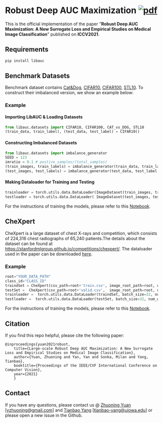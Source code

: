 # Robust Deep AUC Maximization  [![pdf](https://img.shields.io/badge/Arxiv-pdf-orange.svg?style=flat)](https://arxiv.org/abs/2012.03173)

This is the official implementation of the paper "**Robust Deep AUC Maximization: A New Surrogate Loss and Empirical Studies on Medical Image Classification**" published on **ICCV2021**. 

Requirements
---------
```python
pip install libauc
```

Benchmark Datasets
---------
Benchmark dataset contains [Cat&Dog](https://www.kaggle.com/c/dogs-vs-cats), [CIFAR10](https://www.cs.toronto.edu/~kriz/cifar.html), [CIFAR100](https://www.cs.toronto.edu/~kriz/cifar.html), [STL10](https://cs.stanford.edu/~acoates/stl10/). To construct their imbalanced version, we show an example below: 

### Example

#### Importing LibAUC & Loading Datasets
```python
from libauc.datasets import CIFAR10, CIFAR100, CAT_vs_DOG, STL10
(train_data, train_label), (test_data, test_label) = CIFAR10()
```

#### Constructing Imbalanced Datasets
```python
from libauc.datasets import imbalance_generator
SEED = 123
imratio = 0.1 # postive_samples/(total_samples)
(train_images, train_labels) = imbalance_generator(train_data, train_label, imratio=imratio, shuffle=True, random_seed=SEED)
(test_images, test_labels) = imbalance_generator(test_data, test_label, is_balanced=True, random_seed=SEED)
```

#### Making Dataloader for Training and Testing 
```python
trainloader = torch.utils.data.DataLoader(ImageDataset(train_images, train_labels), batch_size=BATCH_SIZE, shuffle=True, num_workers=1, pin_memory=True, drop_last=True)
testloader = torch.utils.data.DataLoader( ImageDataset(test_images, test_labels, mode='test'), batch_size=BATCH_SIZE, shuffle=False, num_workers=1,  pin_memory=True)
```

For the instructions of training the models, please refer to this [Notebook](https://github.com/yzhuoning/LibAUC/blob/main/examples/02_Optimizing_AUROC_with_ResNet20_on_Imbalanced_CIFAR10.ipynb). 


CheXpert
---------
CheXpert is a large dataset of chest X-rays and competition, which consists of 224,316 chest radiographs of 65,240 patients.The details about the dataset can be found at https://stanfordmlgroup.github.io/competitions/chexpert/. The dataloader used in the paper can be downloaded [here](https://github.com/Optimization-AI/ICCV2021_DeepAUC/blob/main/chexpert.py).

### Example 

```python
root="YOUR_DATA_PATH"
class_id="CLASS_ID"
traindSet = CheXpert(csv_path=root+'train.csv', image_root_path=root, use_frontal=True, image_size=224, mode='train', class_index=class_id)
testSet =  CheXpert(csv_path=root+'valid.csv',  image_root_path=root, use_frontal=True, image_size=224, mode='valid', class_index=class_id)
trainloader =  torch.utils.data.DataLoader(traindSet, batch_size=32, num_workers=2, shuffle=True)
testloader =  torch.utils.data.DataLoader(testSet, batch_size=32, num_workers=2, shuffle=False)
```

For the instructions of training the models, please refer to this [Notebook](https://github.com/Optimization-AI/LibAUC/blob/main/examples/05_Optimizing_AUROC_Loss_with_DenseNet121_on_CheXpert.ipynb).


Citation
---------
If you find this repo helpful, please cite the following paper:
```
@inproceedings{yuan2021robust,
	title={Large-scale Robust Deep AUC Maximization: A New Surrogate Loss and Empirical Studies on Medical Image Classification},
	author={Yuan, Zhuoning and Yan, Yan and Sonka, Milan and Yang, Tianbao},
	booktitle={Proceedings of the IEEE/CVF International Conference on Computer Vision},
	year={2021}
	}
```

Contact
----------
If you have any questions, please contact us @ [Zhuoning Yuan](https://homepage.divms.uiowa.edu/~zhuoning/) [yzhuoning@gmail.com] and [Tianbao Yang](https://homepage.cs.uiowa.edu/~tyng/) [tianbao-yang@uiowa.edu] or please open a new issue in the Github. 

